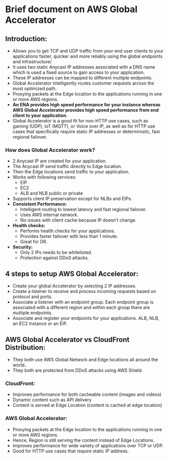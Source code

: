 # Brief document on AWS Global Accelerator

## Introduction:

- Allows you to get TCP and UDP traffic from your end user clients to your applications
  faster, quicker and more reliably using the global endpoints and infrastructure/
- It uses two static Anycast IP addresses associated with a DNS name which is used a fixed
  source to gain access to your application.
- These IP addresses can be mapped to different multiple endpoints.
- Global Accelerator intelligently routes customer requests across the most
  optimized path.
- Proxying packets at the Edge location to the applications running in one or more AWS regions.
- **An ENA provides high speed performance for your instance whereas AWS Global
  Accelerator provides high speed performance from end client to your application.**
- Global Accelerator is a good fit for non-HTTP use cases, such as gaming (UDP), IoT (MQTT), or Voice over IP, as well
  as for HTTP use cases that specifically require static IP addresses or deterministic, fast regional failover.

### How does Global Accelerator work?
- 2 Anycast IP are created for your application.
- The Anycast IP send traffic directly to Edge location.
- Then the Edge locations send traffic to your application.
- Works with following services:
  - EIP
  - EC2
  - ALB and NLB public or private
- Supports client IP preservation except for NLBs and EIPs.
- **Consistent Performance:**
  - Intelligent routing to lowest latency and fast regional failover.
  - Uses AWS internal network.
  - No issues with client cache because IP doesn't change.
- **Health checks:**
  - Performs health checks for your applications.
  - Provides faster failover with less than 1 minute.
  - Great for DR.
- **Security:**
  - Only 2 IPs needs to be whitelisted.
  - Protection against DDoS attacks.

## 4 steps to setup AWS Global Accelerator:
  - Create your global Accelerator by selecting 2 IP addresses.
  - Create a listener to receive and process incoming requests based on protocol
    and ports.
  - Associate a listener with an endpoint group. Each endpoint group is associated
    with a different region and within each group there are multiple endpoints.
  - Associate and register your endpoints for your applications. ALB, NLB, an EC2
    instance or an EIP.


## AWS Global Accelerator vs CloudFront Distribution:
- They both use AWS Global Network and Edge locations all around the world..
- They both are protected from DDoS attacks using AWS Shield.

### CloudFront:
  - Improves performance for both cacheable content (images and videos)
  - Dynamic content such as API delivery
  - Content is served at Edge Location (content is cached at edge location)

### AWS Global Accelerator:
  - Proxying packets at the Edge location to the applications running in one or more AWS regions.
  - Hence, Region is still serving the content instead of Edge Locations.
  - Improves performance for wide variety of applications over TCP or UDP.
  - Good for HTTP use cases that require static IP address.